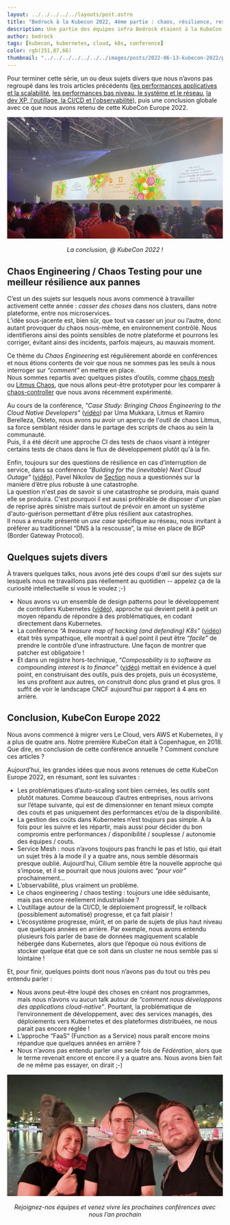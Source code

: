 ```yaml
---
layout: ../../../../../layouts/post.astro
title: "Bedrock à la Kubecon 2022, 4ème partie : chaos, résilience, ressenti global et conclusion générale…"
description: Une partie des équipes infra Bedrock étaient à la KubeCon 2022, voici leur retour d'expérience.
author: bedrock
tags: [kubecon, kubernetes, cloud, k8s, conference]
color: rgb(251,87,66)
thumbnail: "../../../../../../../images/posts/2022-06-13-kubecon-2022/part4.jpg"
---
```


Pour terminer cette série, un ou deux sujets divers que nous n’avons pas regroupé dans les trois articles précédents
([les performances applicatives et la scalabilité](/2022/06/13/kubecon-2022-part-1.html), 
[les performances bas niveau, le système et le réseau](/2022/06/14/kubecon-2022-part-2.html),
[la dev XP, l'outillage, la CI/CD et l'observabilité](/2022/06/15/kubecon-2022-part-3.html)), 
puis une conclusion globale avec ce que nous avons retenu de cette KubeCon Europe 2022.

!["KubeCon 2022 part4"](../../../../../../../images/posts/2022-06-13-kubecon-2022/part4.jpg)
<center><i>La conclusion, @ KubeCon 2022 !</i></center>


## Chaos Engineering / Chaos Testing pour une meilleur résilience aux pannes

C’est un des sujets sur lesquels nous avons commencé à travailler activement cette année : *casser des choses* dans nos clusters, dans notre plateforme, entre nos microservices.  
L’idée sous-jacente est, bien sûr, que tout va casser un jour ou l’autre, donc autant provoquer du chaos nous-même, en environnement contrôlé. Nous identifierons ainsi des points sensibles de notre plateforme et pourrons les corriger, évitant ainsi des incidents, parfois majeurs, au mauvais moment.

Ce thème du *Chaos Engineering* est régulièrement abordé en conférences et nous étions contents de voir que nous ne sommes pas les seuls à nous interroger sur *“comment”* en mettre en place.  
Nous sommes repartis avec quelques pistes d’outils, comme [chaos mesh](https://chaos-mesh.org/) ou [Litmus Chaos](https://litmuschaos.io/), que nous allons peut-être prototyper pour les comparer à [chaos-controller](https://github.com/DataDog/chaos-controller) que nous avons récemment expérimenté.

Au cours de la conférence, *"Case Study: Bringing Chaos Engineering to the Cloud Native Developers"* ([vidéo](https://www.youtube.com/watch?v=KSl-oKk6TPA)) par Uma Mukkara, Litmus et Ramiro Berelleza, Okteto, nous avons pu avoir un aperçu de l'outil de chaos Litmus, sa force semblant résider dans le partage des scripts de chaos au sein la communauté.  
Puis, il a été décrit une approche CI des tests de chaos visant à intégrer certains tests de chaos dans le flux de développement plutôt qu'à la fin.

Enfin, toujours sur des questions de résilience en cas d’interruption de service, dans sa conférence *"Building for the (inevitable) Next Cloud Outage"* ([vidéo](https://www.youtube.com/watch?v=02a8VB__UQ4)), Pavel Nikolov de [Section](https://www.section.io/) nous a questionnés sur la manière d’être plus robuste à une catastrophe.  
La question n'est pas de savoir si une catastrophe se produira, mais quand elle se produira. C'est pourquoi il est aussi préférable de disposer d'un plan de reprise après sinistre mais surtout de prévoir en amont un système d'auto-guérison permettant d'être plus résilient aux catastrophes.  
Il nous a ensuite présenté un *use case* spécifique au réseau, nous invitant à préférer au traditionnel “DNS à la rescousse”, la mise en place de BGP (Border Gateway Protocol).


## Quelques sujets divers

À travers quelques talks, nous avons jeté des coups d'œil sur des sujets sur lesquels nous ne travaillons pas réellement au quotidien -- appelez ça de la curiosité intellectuelle si vous le voulez ;-)

 * Nous avons vu un ensemble de design patterns pour le développement de controllers Kubernetes ([vidéo](https://www.youtube.com/watch?v=I1-s7AxD1Ls)), approche qui devient petit à petit un moyen répandu de répondre à des problématiques, en codant directement dans Kubernetes.
 * La conférence *“A treasure map of hacking (and defending) K8s”* ([vidéo](https://www.youtube.com/watch?v=1HbwfpE4XKY)) était très sympathique, elle montrait à quel point il peut être *“facile”* de prendre le contrôle d’une infrastructure. Une façon de montrer que patcher est obligatoire !
 * Et dans un registre hors-technique, *“Composability is to software as compounding interest is to finance”* ([vidéo](https://www.youtube.com/watch?v=25aVkm89ZT8)) mettait en évidence à quel point, en construisant des outils, puis des projets, puis un écosystème, les uns profitent aux autres, on construit donc plus grand et plus gros. Il suffit de voir le landscape CNCF aujourd’hui par rapport à 4 ans en arrière.


## Conclusion, KubeCon Europe 2022

Nous avons commencé à migrer vers Le Cloud, vers AWS et Kubernetes, il y a plus de quatre ans. Notre première KubeCon était à Copenhague, en 2018. Que dire, en conclusion de cette conférence annuelle ? Comment conclure ces articles ?

Aujourd’hui, les grandes idées que nous avons retenues de cette KubeCon Europe 2022, en résumant, sont les suivantes :

 * Les problématiques d’auto-scaling sont bien cernées, les outils sont plutôt matures. Comme beaucoup d’autres entreprises, nous arrivons sur l’étape suivante, qui est de dimensionner en tenant mieux compte des couts et pas uniquement des performances et/ou de la disponibilité.
 * La gestion des coûts dans Kubernetes n’est toujours pas simple. À la fois pour les suivre et les répartir, mais aussi pour décider du bon compromis entre performances / disponibilité / souplesse / autonomie des équipes / couts.
 * Service Mesh : nous n’avons toujours pas franchi le pas et Istio, qui était un sujet très à la mode il y a quatre ans, nous semble désormais presque oublié. Aujourd’hui, Cilium semble être la nouvelle approche qui s’impose, et il se pourrait que nous jouions avec *“pour voir”* prochainement…
 * L’observabilité, plus vraiment un problème.
 * Le chaos engineering / chaos testing : toujours une idée séduisante, mais pas encore réellement industrialisée ?
 * L’outillage autour de la CI/CD, le déploiement progressif, le rollback (possiblement automatisé) progresse, et ça fait plaisir !
 * L’écosystème progresse, mûrit, et on parle de sujets de plus haut niveau que quelques années en arrière. Par exemple, nous avons entendu plusieurs fois parler de base de données magiquement scalable hébergée dans Kubernetes, alors que l’époque où nous évitions de stocker quelque état que ce soit dans un cluster ne nous semble pas si lointaine !

Et, pour finir, quelques points dont nous n’avons pas du tout ou très peu entendu parler :

 * Nous avons peut-être loupé des choses en créant nos programmes, mais nous n’avons vu aucun talk autour de *“comment nous développons des applications cloud-native”*. Pourtant, la problématique de l’environnement de développement, avec des services managés, des déploiements vers Kubernetes et des plateformes distribuées, ne nous parait pas encore réglée !
 * L’approche “FaaS” (Function as a Service) nous paraît encore moins répandue que quelques années en arrière ?
 * Nous n’avons pas entendu parler une seule fois de *Fédération*, alors que le terme revenait encore et encore il y a quatre ans. Nous avons bien fait de ne même pas essayer, on dirait ;-)


!["La fin d'une aventure !"](../../../../../../../images/posts/2022-06-13-kubecon-2022/end-part4.jpg)
<center><i>Rejoignez-nos équipes et venez vivre les prochaines conférences avec nous l’an prochain</i></center>
